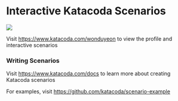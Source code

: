 # Interactive Katacoda Scenarios

[![](http://shields.katacoda.com/katacoda/wonduyeon/count.svg)](https://www.katacoda.com/wonduyeon "Get your profile on Katacoda.com")

Visit https://www.katacoda.com/wonduyeon to view the profile and interactive scenarios

### Writing Scenarios
Visit https://www.katacoda.com/docs to learn more about creating Katacoda scenarios

For examples, visit https://github.com/katacoda/scenario-example
